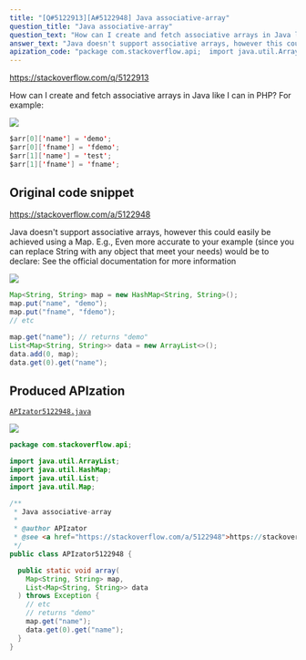 ```yaml
---
title: "[Q#5122913][A#5122948] Java associative-array"
question_title: "Java associative-array"
question_text: "How can I create and fetch associative arrays in Java like I can in PHP? For example:"
answer_text: "Java doesn't support associative arrays, however this could easily be achieved using a Map. E.g., Even more accurate to your example (since you can replace String with any object that meet your needs) would be to declare: See the official documentation for more information"
apization_code: "package com.stackoverflow.api;  import java.util.ArrayList; import java.util.HashMap; import java.util.List; import java.util.Map;  /**  * Java associative-array  *  * @author APIzator  * @see <a href=\"https://stackoverflow.com/a/5122948\">https://stackoverflow.com/a/5122948</a>  */ public class APIzator5122948 {    public static void array(     Map<String, String> map,     List<Map<String, String>> data   ) throws Exception {     // etc     // returns \"demo\"     map.get(\"name\");     data.get(0).get(\"name\");   } }"
---
```


https://stackoverflow.com/q/5122913

How can I create and fetch associative arrays in Java like I can in PHP?
For example:


<div class="code-logo"><img src="/stackoverflow.png" /></div>

```java
$arr[0]['name'] = 'demo';
$arr[0]['fname'] = 'fdemo';
$arr[1]['name'] = 'test';
$arr[1]['fname'] = 'fname';
```


## Original code snippet

https://stackoverflow.com/a/5122948

Java doesn&#x27;t support associative arrays, however this could easily be achieved using a Map. E.g.,
Even more accurate to your example (since you can replace String with any object that meet your needs) would be to declare:
See the official documentation for more information

<div class="code-logo"><img src="/stackoverflow.png" /></div>

```java
Map<String, String> map = new HashMap<String, String>();
map.put("name", "demo");
map.put("fname", "fdemo");
// etc

map.get("name"); // returns "demo"
List<Map<String, String>> data = new ArrayList<>();
data.add(0, map);
data.get(0).get("name");
```

## Produced APIzation

[`APIzator5122948.java`](https://github.com/blind-papers/apization-temp-data/raw/main/search/APIzator5122948.java)

<div class="code-logo"><img src="/apizator.png" /></div>

```java
package com.stackoverflow.api;

import java.util.ArrayList;
import java.util.HashMap;
import java.util.List;
import java.util.Map;

/**
 * Java associative-array
 *
 * @author APIzator
 * @see <a href="https://stackoverflow.com/a/5122948">https://stackoverflow.com/a/5122948</a>
 */
public class APIzator5122948 {

  public static void array(
    Map<String, String> map,
    List<Map<String, String>> data
  ) throws Exception {
    // etc
    // returns "demo"
    map.get("name");
    data.get(0).get("name");
  }
}

```